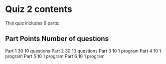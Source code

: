 # Quiz 2 contents

This quiz includes 6 parts:


Part            Points          Number of questions
------------------------------------------------------
Part 1          30              10 questions
Part 2          30              10 questions
Part 3          10              1 program
Part 4          10              1 program
Part 5          10              1 program
Part 6          10              1 program